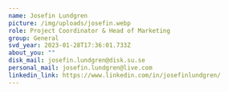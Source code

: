 ```yaml
---
name: Josefin Lundgren
picture: /img/uploads/josefin.webp
role: Project Coordinator & Head of Marketing
group: General
svd_year: 2023-01-28T17:36:01.733Z
about_you: ""
disk_mail: josefin.lundgren@disk.su.se
personal_mail: josefin.lundgren@live.com
linkedin_link: https://www.linkedin.com/in/josefinlundgren/
---
```

